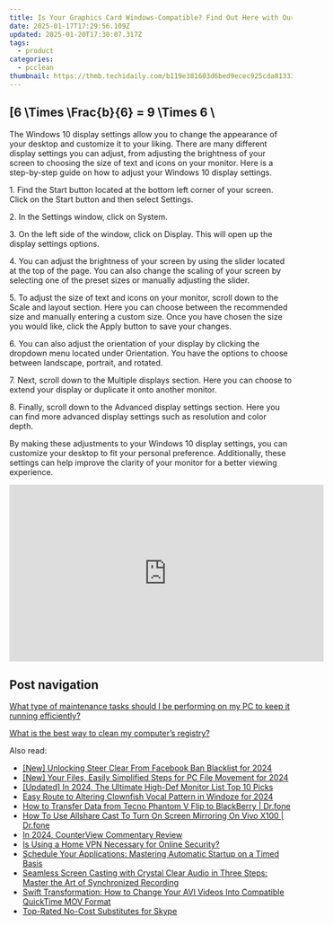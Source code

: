 ```yaml
---
title: Is Your Graphics Card Windows-Compatible? Find Out Here with Our Comprehensive Tutorial – YL Computing Essentials
date: 2025-01-17T17:29:56.109Z
updated: 2025-01-20T17:30:07.317Z
tags:
  - product
categories:
  - pcclean
thumbnail: https://thmb.techidaily.com/b119e381603d6bed9ecec925cda81333c3ae9fa13dd7e2286051886237daee19.jpg
---
```


## \[6 \Times \Frac{b}{6} = 9 \Times 6 \

The Windows 10 display settings allow you to change the appearance of your desktop and customize it to your liking. There are many different display settings you can adjust, from adjusting the brightness of your screen to choosing the size of text and icons on your monitor. Here is a step-by-step guide on how to adjust your Windows 10 display settings. 

1\. Find the Start button located at the bottom left corner of your screen. Click on the Start button and then select Settings.

2\. In the Settings window, click on System.

3\. On the left side of the window, click on Display. This will open up the display settings options. 

4\. You can adjust the brightness of your screen by using the slider located at the top of the page. You can also change the scaling of your screen by selecting one of the preset sizes or manually adjusting the slider.

5\. To adjust the size of text and icons on your monitor, scroll down to the Scale and layout section. Here you can choose between the recommended size and manually entering a custom size. Once you have chosen the size you would like, click the Apply button to save your changes.

6\. You can also adjust the orientation of your display by clicking the dropdown menu located under Orientation. You have the options to choose between landscape, portrait, and rotated.

7\. Next, scroll down to the Multiple displays section. Here you can choose to extend your display or duplicate it onto another monitor.

8\. Finally, scroll down to the Advanced display settings section. Here you can find more advanced display settings such as resolution and color depth. 

By making these adjustments to your Windows 10 display settings, you can customize your desktop to fit your personal preference. Additionally, these settings can help improve the clarity of your monitor for a better viewing experience.

<!-- affiliate ads begin -->
<iframe width="560" height="315" src="https://www.youtube.com/embed/Lp78eFEGwVU?si=-4orJBLvJJrggCJ2" title="YouTube video player" frameborder="0" allow="accelerometer; autoplay; clipboard-write; encrypted-media; gyroscope; picture-in-picture; web-share" referrerpolicy="strict-origin-when-cross-origin" allowfullscreen></iframe>
<!-- affiliate ads end -->

## Post navigation

[What type of maintenance tasks should I be performing on my PC to keep it running efficiently?](https://tools.techidaily.com/pcclean/products/)

[What is the best way to clean my computer’s registry?](https://tools.techidaily.com/pcclean/products/)

<ins class="adsbygoogle"
     style="display:block"
     data-ad-format="autorelaxed"
     data-ad-client="ca-pub-7571918770474297"
     data-ad-slot="1223367746"></ins>

<ins class="adsbygoogle"
     style="display:block"
     data-ad-client="ca-pub-7571918770474297"
     data-ad-slot="8358498916"
     data-ad-format="auto"
     data-full-width-responsive="true"></ins>

<span class="atpl-alsoreadstyle">Also read:</span>
<div><ul>
<li><a href="https://facebook-videos.techidaily.com/new-unlocking-steer-clear-from-facebook-ban-blacklist-for-2024/"><u>[New] Unlocking Steer Clear From Facebook Ban Blacklist for 2024</u></a></li>
<li><a href="https://fox-direct.techidaily.com/new-your-files-easily-simplified-steps-for-pc-file-movement-for-2024/"><u>[New] Your Files, Easily Simplified Steps for PC File Movement for 2024</u></a></li>
<li><a href="https://fox-hovers.techidaily.com/updated-in-2024-the-ultimate-high-def-monitor-list-top-10-picks/"><u>[Updated] In 2024, The Ultimate High-Def Monitor List Top 10 Picks</u></a></li>
<li><a href="https://vp-tips.techidaily.com/easy-route-to-altering-clownfish-vocal-pattern-in-windoze-for-2024/"><u>Easy Route to Altering Clownfish Vocal Pattern in Windoze for 2024</u></a></li>
<li><a href="https://android-transfer.techidaily.com/how-to-transfer-data-from-tecno-phantom-v-flip-to-blackberry-drfone-by-drfone-transfer-from-android-transfer-from-android/"><u>How to Transfer Data from Tecno Phantom V Flip to BlackBerry | Dr.fone</u></a></li>
<li><a href="https://screen-mirror.techidaily.com/how-to-use-allshare-cast-to-turn-on-screen-mirroring-on-vivo-x100-drfone-by-drfone-android/"><u>How To Use Allshare Cast To Turn On Screen Mirroring On Vivo X100 | Dr.fone</u></a></li>
<li><a href="https://article-knowledge.techidaily.com/in-2024-counterview-commentary-review/"><u>In 2024, CounterView Commentary Review</u></a></li>
<li><a href="https://win-exclusive.techidaily.com/is-using-a-home-vpn-necessary-for-online-security/"><u>Is Using a Home VPN Necessary for Online Security?</u></a></li>
<li><a href="https://win-exclusive.techidaily.com/schedule-your-applications-mastering-automatic-startup-on-a-timed-basis/"><u>Schedule Your Applications: Mastering Automatic Startup on a Timed Basis</u></a></li>
<li><a href="https://win-exclusive.techidaily.com/seamless-screen-casting-with-crystal-clear-audio-in-three-steps-master-the-art-of-synchronized-recording/"><u>Seamless Screen Casting with Crystal Clear Audio in Three Steps: Master the Art of Synchronized Recording</u></a></li>
<li><a href="https://win-exclusive.techidaily.com/swift-transformation-how-to-change-your-avi-videos-into-compatible-quicktime-mov-format/"><u>Swift Transformation: How to Change Your AVI Videos Into Compatible QuickTime MOV Format</u></a></li>
<li><a href="https://techtrends.techidaily.com/top-rated-no-cost-substitutes-for-skype/"><u>Top-Rated No-Cost Substitutes for Skype</u></a></li>
</ul></div>

